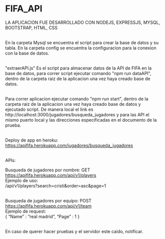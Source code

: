# FIFA_API

LA APLICACION FUE DESARROLLADO CON NODEJS, EXPRESSJS, MYSQL, BOOTSTRAP, HTML, CSS <br/><br/>

En la carpeta Mysql se encuentra el script para crear la base de datos y su tabla. En la carpeta config se encuentra la configuracion para la conexion con la base de datos.<br/><br/>

"extraerAPI.js" Es el script para almacenar datos de la API de FIFA en la base de datos, para correr script ejecutar comando "npm run dataAPI", dentro de la carpeta raiz de la aplicacion una vez haya creado base de datos.<br/><br/>

Para correr aplicacion ejecutar comando "npm run start", dentro de la carpeta raiz de la aplicacion una vez haya creado base de datos y ejecutado script.
De manera local el link es http://localhost:3000/jugadores/busqueda_jugadores y para las API el mismo puerto local y las direcciones especificadas en el documento de la prueba.<br/><br/>

Deploy de app en heroku: https://apififa.herokuapp.com/jugadores/busqueda_jugadores <br/><br/>

APIs:<BR/>

Busqueda de jugadores por nombre:  GET https://apififa.herokuapp.com/api/v1/players<br/>
Ejemplo de uso: <br/>
/api/v1/players?search=cristi&order=asc&page=1 <BR/><BR/>

Busqueda de jugadores por equipo:  POST https://apififa.herokuapp.com/api/v1/team <BR/>
Ejemplo de request: <br/>
{
“Name” : “real madrid”,
“Page” : 1
}
<BR/><BR/>

En caso de querer hacer pruebas y el servidor este caido, notificar.

